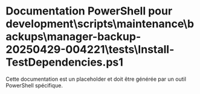 # Documentation PowerShell pour development\scripts\maintenance\backups\manager-backup-20250429-004221\tests\Install-TestDependencies.ps1

Cette documentation est un placeholder et doit être générée par un outil PowerShell spécifique.
